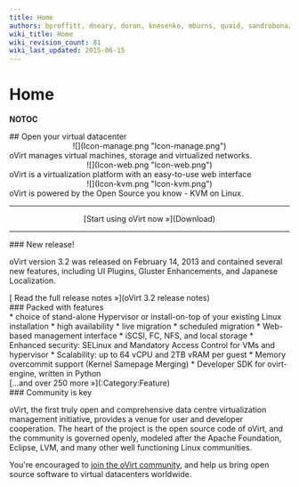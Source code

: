 ```yaml
---
title: Home
authors: bproffitt, dneary, doron, knesenko, mburns, quaid, sandrobonazzola, theron
wiki_title: Home
wiki_revision_count: 81
wiki_last_updated: 2015-06-15
---
```


# Home

__NOTOC__

<div class="row">
<div class="span10 offset1 pad-sides">
## Open your virtual datacenter

</div>
</div>
<div class="row">
<div class="span3 offset1 pad-sides">
<div style="text-align: center">
![](Icon-manage.png "Icon-manage.png")

</div>
oVirt manages virtual machines, storage and virtualized networks.

</div>
<div class="span3 pad-sides">
<div style="text-align: center">
![](Icon-web.png "Icon-web.png")

</div>
oVirt is a virtualization platform with an easy-to-use web interface

</div>
<div class="span3 pad-sides">
<div style="text-align: center">
![](Icon-kvm.png "Icon-kvm.png")

</div>
oVirt is powered by the Open Source you know - KVM on Linux.

</div>
</div>
<div class="row">
<div class="span3 offset1">

------------------------------------------------------------------------

</div>
<div class="span3"  style="text-align:center">
<span class="btn btn-action btn-block">[Start using oVirt now »](Download)</span>

</div>
<div class="span3">

------------------------------------------------------------------------

</div>
</div>
<div class="row">
<div class="span4 pad-left pad-right-small">
### New release!

oVirt version 3.2 was released on February 14, 2013 and contained several new features, including UI Plugins, Gluster Enhancements, and Japanese Localization.

<div class="pull-right">
[ Read the full release notes »](oVirt 3.2 release notes)

</div>
</div>
<div class="span8 pad-left-small pad-right">
### Packed with features

<div class="column-split">
*   choice of stand-alone Hypervisor or install-on-top of your existing Linux installation
*   high availability
*   live migration
*   scheduled migration
*   Web-based management interface
*   iSCSI, FC, NFS, and local storage
*   Enhanced security: SELinux and Mandatory Access Control for VMs and hypervisor
*   Scalability: up to 64 vCPU and 2TB vRAM per guest
*   Memory overcommit support (Kernel Samepage Merging)
*   Developer SDK for ovirt-engine, written in Python

</div>
<div class="pull-right">
[…and over 250 more »](:Category:Feature)

</div>
</div>
</div>
<div class="row">
<div class="span4 pad-left pad-right-small">
### Community is key

oVirt, the first truly open and comprehensive data centre virtualization management initiative, provides a venue for user and developer cooperation. The heart of the project is the open source code of oVirt, and the community is governed openly, modeled after the Apache Foundation, Eclipse, LVM, and many other well functioning Linux communities.

You're encouraged to [ join the oVirt community](Community), and help us bring open source software to virtual datacenters worldwide.

</div>
<div class="span4 pad-left pad-right">
</div>
</div>

